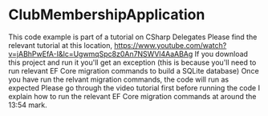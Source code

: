 # ClubMembershipApplication
This code example is part of a tutorial on CSharp Delegates
Please find the relevant tutorial at this location, https://www.youtube.com/watch?v=jABhPwEfA-I&lc=UgwmqSpc8z0An7NSWVl4AaABAg
If you download this project and run it you'll get an exception (this is because you'll need to run relevant EF Core migration commands to build a SQLite database)
Once you have run the relvant migration commands, the code will run as expected
Please go through the video tutorial first before running the code
I explain how to run the relevant EF Core migration commands at around the 13:54 mark.

